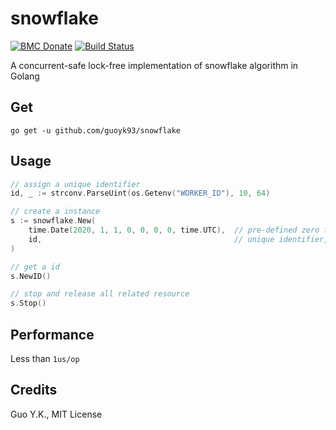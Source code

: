 # snowflake

[![BMC Donate](https://img.shields.io/badge/BMC-Donate-orange)](https://www.buymeacoffee.com/vFa5wfRq6)
[![Build Status](https://travis-ci.org/guoyk93/snowflake.svg?branch=master)](https://travis-ci.org/guoyk93/snowflake)

A concurrent-safe lock-free implementation of snowflake algorithm in Golang

## Get

`go get -u github.com/guoyk93/snowflake`

## Usage

```go
// assign a unique identifier
id, _ := strconv.ParseUint(os.Getenv("WORKER_ID"), 10, 64)

// create a instance
s := snowflake.New(
    time.Date(2020, 1, 1, 0, 0, 0, 0, time.UTC),  // pre-defined zero time
    id,                                           // unique identifier, unsigned integer with max 10 bits
)

// get a id
s.NewID()

// stop and release all related resource
s.Stop()
```

## Performance

Less than `1us/op`

## Credits
 
Guo Y.K., MIT License
